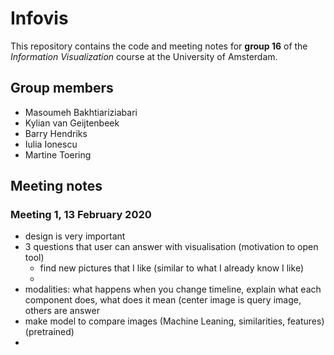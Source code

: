 # Infovis

This repository contains the code and meeting notes for **group 16** of the *Information Visualization* course at the University of Amsterdam.
## Group members
  - Masoumeh Bakhtiariziabari
  - Kylian van Geijtenbeek
  - Barry Hendriks
  - Iulia Ionescu
  - Martine Toering


## Meeting notes

### Meeting 1, 13 February 2020
- design is very important
- 3 questions that user can answer with visualisation (motivation to open tool)
    - find new pictures that I like (similar to what I already know I like)
    -
- modalities: what happens when you change timeline, explain what each component does, what does it mean (center image is query image, others are answer
- make model to compare images (Machine Leaning, similarities, features) (pretrained)
- 
